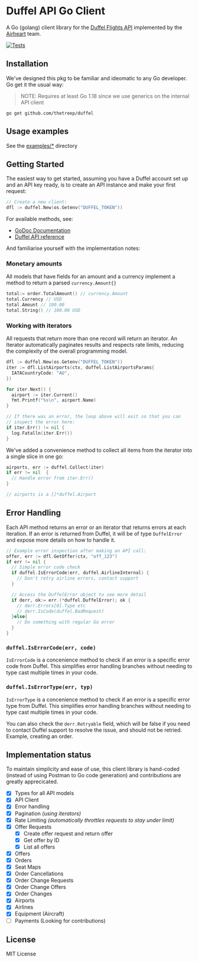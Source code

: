 # Duffel API Go Client

A Go (golang) client library for the [Duffel Flights API](https://duffel.com) implemented by the [Airheart](https://airheart.com) team.

[![Tests](https://github.com/thetreep/duffel/actions/workflows/ci.yaml/badge.svg)](https://github.com/thetreep/duffel/actions/workflows/ci.yaml)

## Installation

We've designed this pkg to be familiar and ideomatic to any Go developer. Go get it the usual way:

> NOTE: Requires at least Go 1.18 since we use generics on the internal API client

```shell
go get github.com/thetreep/duffel
```

## Usage examples

See the [examples/\*](/examples/) directory

## Getting Started

The easiest way to get started, assuming you have a Duffel account set up and an API key ready, is to create an API instance and make your first request:

```go
// Create a new client:
dfl := duffel.New(os.Getenv("DUFFEL_TOKEN"))
```

For available methods, see:

- [GoDoc Documentation](https://pkg.go.dev/github.com/thetreep/duffel#section-documentation)
- [Duffel API reference](https://duffel.com/docs/api/overview/welcome)

And familiarise yourself with the implementation notes:

### Monetary amounts

All models that have fields for an amount and a currency implement a method to return a parsed `currency.Amount{}`

```go
total:= order.TotalAmount() // currency.Amount
total.Currency // USD
total.Amount // 100.00
total.String() // 100.00 USD
```

### Working with iterators

All requests that return more than one record will return an iterator. An Iterator automatically paginates results and respects rate limits, reducing the complexity of the overall programming model.

```go
dfl := duffel.New(os.Getenv("DUFFEL_TOKEN"))
iter := dfl.ListAirports(ctx, duffel.ListAirportsParams{
  IATACountryCode: "AU",
})

for iter.Next() {
  airport := iter.Current()
  fmt.Printf("%s\n", airport.Name)
}

// If there was an error, the loop above will exit so that you can
// inspect the error here:
if iter.Err() != nil {
  log.Fatalln(iter.Err())
}
```

We've added a convenience method to collect all items from the iterator into a single slice in one go:

```go
airports, err := duffel.Collect(iter)
if err != nil  {
  // Handle error from iter.Err()
}

// airports is a []*duffel.Airport
```

## Error Handling

Each API method returns an error or an iterator that returns errors at each iteration. If an error is returned from Duffel, it will be of type `DuffelError` and expose more details on how to handle it.

```go
// Example error inspection after making an API call:
offer, err := dfl.GetOffer(ctx, "off_123")
if err != nil {
  // Simple error code check
  if duffel.IsErrorCode(err, duffel.AirlineInternal) {
    // Don't retry airline errors, contact support
  }

  // Access the DuffelError object to see more detail
  if derr, ok:= err.(*duffel.DuffelError); ok {
    // derr.Errors[0].Type etc
    // derr.IsCode(duffel.BadRequest)
  }else{
    // Do something with regular Go error
  }
}
```

### `duffel.IsErrorCode(err, code)`

`IsErrorCode` is a concenience method to check if an error is a specific error code from Duffel.
This simplifies error handling branches without needing to type cast multiple times in your code.

### `duffel.IsErrorType(err, typ)`

`IsErrorType` is a concenience method to check if an error is a specific error type from Duffel.
This simplifies error handling branches without needing to type cast multiple times in your code.

You can also check the `derr.Retryable` field, which will be false if you need to contact Duffel support to resolve the issue, and should not be retried. Example, creating an order.

## Implementation status

To maintain simplicity and ease of use, this client library is hand-coded (instead of using Postman to Go code generation) and contributions are greatly apprecicated.

- [x] Types for all API models
- [x] API Client
- [x] Error handling
- [x] Pagination _(using iterators)_
- [x] Rate Limiting _(automatically throttles requests to stay under limit)_
- [x] Offer Requests
  - [x] Create offer request and return offer
  - [x] Get offer by ID
  - [x] List all offers
- [x] Offers
- [x] Orders
- [x] Seat Maps
- [x] Order Cancellations
- [x] Order Change Requests
- [x] Order Change Offers
- [x] Order Changes
- [x] Airports
- [x] Airlines
- [x] Equipment (Aircraft)
- [ ] Payments (Looking for contributions)

## License

MIT License
